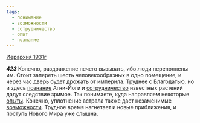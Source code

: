 ```yaml
---
tags:
  - понимание
  - возможности
  - сотрудничество
  - опыт
  - познание
---
```


[Иерархия 1931г](https://127.0.0.1:4002/agni/1931)

___423___
Конечно, раздражение нечего вызывать, ибо люди переполнены им. Стоит запереть шесть человекообразных в одно помещение, и через час дверь будет дрожать от империла. Труднее с Благодатью, но и здесь [познание](../../../tags/#познание) Агни-Йоги и [сотрудничество](../../../tags/#сотрудничество) известных растений дадут следствие зримое. Так понимаете, куда направляем некоторые [опыты](../../../tags/#опыт). Конечно, уплотнение астрала также даст незаменимые [возможности](../../../tags/#возможности). Трудное время нагнетает и новые приближения, и поступь Нового Мира уже слышна.   

